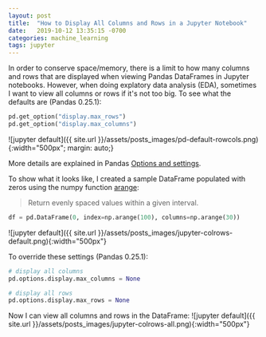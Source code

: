 ```yaml
---
layout: post
title:  "How to Display All Columns and Rows in a Jupyter Notebook"
date:   2019-10-12 13:35:15 -0700
categories: machine_learning
tags: jupyter
---
```


In order to conserve space/memory, there is a limit to how many columns and rows that are displayed when viewing Pandas DataFrames in Jupyter notebooks. However, when doing explatory data analysis (EDA), sometimes I want to view all columns or rows if it's not too big. To see what the defaults are (Pandas 0.25.1):

```python
pd.get_option("display.max_rows")
pd.get_option("display.max_columns")
```
![jupyter default]({{ site.url }}/assets/posts_images/pd-default-rowcols.png){:width="500px"; margin: auto;}

More details are explained in Pandas [Options and settings](https://pandas.pydata.org/pandas-docs/stable/user_guide/options.html).

To show what it looks like, I created a sample DataFrame populated with zeros using the numpy function [arange](https://docs.scipy.org/doc/numpy/reference/generated/numpy.arange.html):
> Return evenly spaced values within a given interval.

```python
df = pd.DataFrame(0, index=np.arange(100), columns=np.arange(30))
```

![jupyter default]({{ site.url }}/assets/posts_images/jupyter-colrows-default.png){:width="500px"}

To override these settings (Pandas 0.25.1):

```python
# display all columns
pd.options.display.max_columns = None

# display all rows
pd.options.display.max_rows = None
```

Now I can view all columns and rows in the DataFrame:
![jupyter default]({{ site.url }}/assets/posts_images/jupyter-colrows-all.png){:width="500px"}